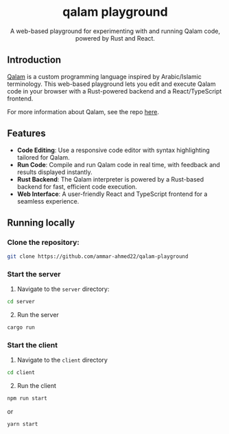 <div align="center">
  <h1>qalam playground</h1>
  <p>A web-based playground for experimenting with and running Qalam code, powered by Rust and React.</p>
</div>

## Introduction
[Qalam](https://github.com/ammar-ahmed22/qalam) is a custom programming language inspired by Arabic/Islamic terminology. This web-based playground lets you edit and execute Qalam code in your browser with a Rust-powered backend and a React/TypeScript frontend.

For more information about Qalam, see the repo [here](https://github.com/ammar-ahmed22/qalam).

## Features
- **Code Editing**: Use a responsive code editor with syntax highlighting tailored for Qalam.
- **Run Code**: Compile and run Qalam code in real time, with feedback and results displayed instantly.
- **Rust Backend**: The Qalam interpreter is powered by a Rust-based backend for fast, efficient code execution.
- **Web Interface**: A user-friendly React and TypeScript frontend for a seamless experience.

## Running locally
### Clone the repository:
```bash
git clone https://github.com/ammar-ahmed22/qalam-playground
```

### Start the server
1. Navigate to the `server` directory:
```bash
cd server
```
2. Run the server
```bash
cargo run
```

### Start the client
1. Navigate to the `client` directory
```bash
cd client
```

2. Run the client
```bash
npm run start
```
or
```bash
yarn start
```






